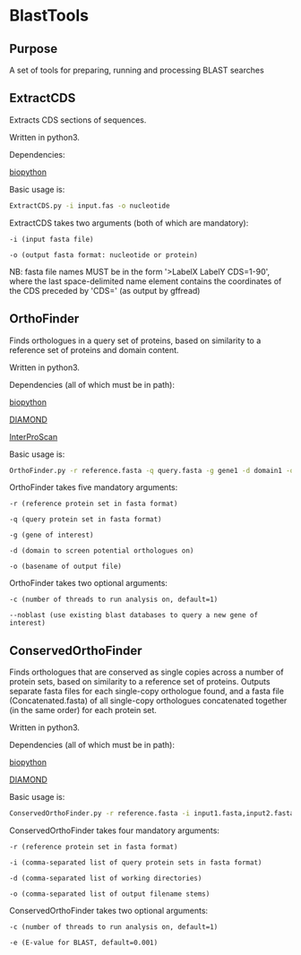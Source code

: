 # BlastTools
## Purpose
A set of tools for preparing, running and processing BLAST searches 
## ExtractCDS
Extracts CDS sections of sequences.

Written in python3.  

Dependencies:

[biopython](https://github.com/biopython/biopython.github.io/)

Basic usage is:
```bash
ExtractCDS.py -i input.fas -o nucleotide
```
ExtractCDS takes two arguments (both of which are mandatory):

	-i (input fasta file)

	-o (output fasta format: nucleotide or protein)

NB: fasta file names MUST be in the form '>LabelX LabelY CDS=1-90', where the last space-delimited name element contains the coordinates of the CDS preceded by 'CDS=' (as output by gffread)
## OrthoFinder
Finds orthologues in a query set of proteins, based on similarity to a reference set of proteins and domain content.

Written in python3.

Dependencies (all of which must be in path):

[biopython](https://github.com/biopython/biopython.github.io/)

[DIAMOND](https://github.com/bbuchfink/diamond)

[InterProScan](https://github.com/ebi-pf-team/interproscan)

Basic usage is:
```bash
OrthoFinder.py -r reference.fasta -q query.fasta -g gene1 -d domain1 -o outputname
```
OrthoFinder takes five mandatory arguments:

	-r (reference protein set in fasta format)

	-q (query protein set in fasta format)

	-g (gene of interest)

	-d (domain to screen potential orthologues on)

	-o (basename of output file)

OrthoFinder takes two optional arguments:

	-c (number of threads to run analysis on, default=1)

	--noblast (use existing blast databases to query a new gene of interest)

## ConservedOrthoFinder
Finds orthologues that are conserved as single copies across a number of protein sets, based on similarity to a reference set of proteins. Outputs separate fasta files for each single-copy orthologue found, and a fasta file (Concatenated.fasta) of all single-copy orthologues concatenated together (in the same order) for each protein set.

Written in python3.

Dependencies (all of which must be in path):

[biopython](https://github.com/biopython/biopython.github.io/)

[DIAMOND](https://github.com/bbuchfink/diamond)

Basic usage is:
```bash
ConservedOrthoFinder.py -r reference.fasta -i input1.fasta,input2.fasta -d directory1,directory2 -o output1,output2
```
ConservedOrthoFinder takes four mandatory arguments:

	-r (reference protein set in fasta format)

	-i (comma-separated list of query protein sets in fasta format)

	-d (comma-separated list of working directories)

	-o (comma-separated list of output filename stems)

ConservedOrthoFinder takes two optional arguments:

	-c (number of threads to run analysis on, default=1)

	-e (E-value for BLAST, default=0.001)

